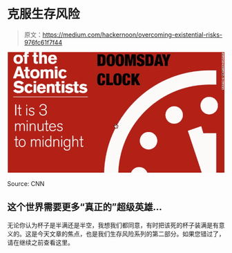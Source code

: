 # 克服生存风险

> 原文：<https://medium.com/hackernoon/overcoming-existential-risks-976fc61f7f44>

![](img/2528611bfc9e27641b7f2e7a71c7e780.png)

Source: CNN

## 这个世界需要更多“真正的”超级英雄…

无论你认为杯子是半满还是半空，我想我们都同意，有时把该死的杯子装满是有意义的。这是今天文章的焦点，也是我们生存风险系列的第二部分。如果您错过了，请在继续之前查看这里。